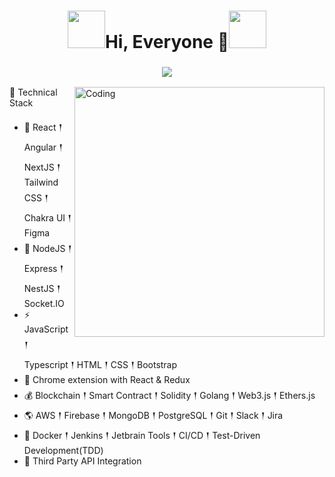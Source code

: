 <h1 align="center"> <img src="https://github.com/WebXDAO/.github/assets/73097560/2f2f4777-292d-4eaf-9ecd-87d0fb8142a6" width="60px">Hi, Everyone 👋<img src="https://github.com/WebXDAO/.github/assets/73097560/2f2f4777-292d-4eaf-9ecd-87d0fb8142a6" width="60px"></h1>
<h3 align="center">
  <a href="https://github.com/MkDev11">
    <img src="https://readme-typing-svg.herokuapp.com/?lines=+;A%20passionate%20frontend%20developer%20from%20Finland;Senior%20Front%20End%20Developer;&font=Anton&center=true&width=850&height=90&color=58a6ff&vCenter=true&size=37%20">
  </a>
</h3>
<img align="right" alt="Coding" width="400" src="https://cdn.dribbble.com/users/1162077/screenshots/3848914/programmer.gif">

🍯 Technical Stack
 
 - 🥇 React 𒑰 Angular 𒑰 NextJS 𒑰 Tailwind CSS 𒑰 Chakra UI 𒑰 Figma
 - 🎒 NodeJS 𒑰 Express 𒑰 NestJS 𒑰 Socket.IO
 - ⚡ JavaScript 𒑰 Typescript 𒑰 HTML 𒑰 CSS 𒑰 Bootstrap
 - 🏹 Chrome extension with React & Redux
 - 💰 Blockchain 𒑰 Smart Contract 𒑰 Solidity 𒑰 Golang 𒑰 Web3.js 𒑰 Ethers.js
 - 🌎 AWS 𒑰 Firebase 𒑰 MongoDB 𒑰 PostgreSQL 𒑰 Git 𒑰 Slack 𒑰 Jira
 - 🚩 Docker 𒑰 Jenkins 𒑰 Jetbrain Tools 𒑰 CI/CD 𒑰 Test-Driven Development(TDD)
 - 🔗 Third Party API Integration
